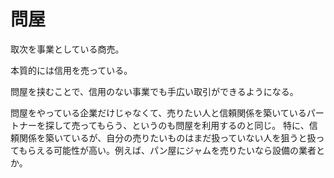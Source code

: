 # 問屋

取次を事業としている商売。

本質的には信用を売っている。

問屋を挟むことで、信用のない事業でも手広い取引ができるようになる。

問屋をやっている企業だけじゃなくて、売りたい人と信頼関係を築いているパートナーを探して売ってもらう、というのも問屋を利用するのと同じ。
特に、信頼関係を築いているが、自分の売りたいものはまだ扱っていない人を狙うと扱ってもらえる可能性が高い。例えば、パン屋にジャムを売りたいなら設備の業者とか。
